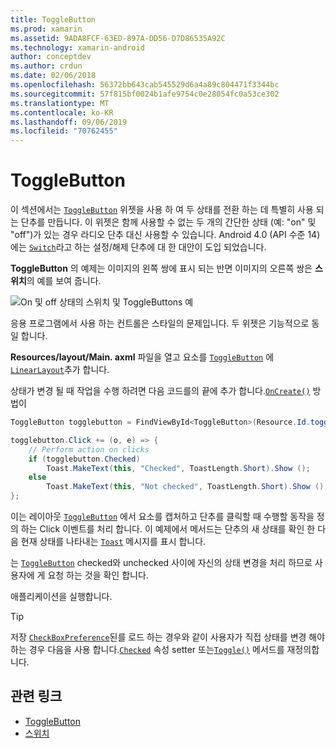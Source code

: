 ```yaml
---
title: ToggleButton
ms.prod: xamarin
ms.assetid: 9ADA8FCF-63ED-897A-DD56-D7D86535A92C
ms.technology: xamarin-android
author: conceptdev
ms.author: crdun
ms.date: 02/06/2018
ms.openlocfilehash: 56372bb643cab545529d6a4a89c804471f3344bc
ms.sourcegitcommit: 57f815bf0024b1afe9754c0e28054fc0a53ce302
ms.translationtype: MT
ms.contentlocale: ko-KR
ms.lasthandoff: 09/06/2019
ms.locfileid: "70762455"
---
```

# <a name="togglebutton"></a>ToggleButton

이 섹션에서는 [`ToggleButton`](xref:Android.Widget.ToggleButton) 위젯을 사용 하 여 두 상태를 전환 하는 데 특별히 사용 되는 단추를 만듭니다. 이 위젯은 함께 사용할 수 없는 두 개의 간단한 상태 (예: "on" 및 "off")가 있는 경우 라디오 단추 대신 사용할 수 있습니다. Android 4.0 (API 수준 14)에는 [`Switch`](xref:Android.Widget.Switch)라고 하는 설정/해제 단추에 대 한 대안이 도입 되었습니다.

**ToggleButton** 의 예제는 이미지의 왼쪽 쌍에 표시 되는 반면 이미지의 오른쪽 쌍은 **스위치**의 예를 보여 줍니다.

![On 및 off 상태의 스위치 및 ToggleButtons 예](toggle-button-images/togglebutton-switch.png)  

응용 프로그램에서 사용 하는 컨트롤은 스타일의 문제입니다. 두 위젯은 기능적으로 동일 합니다.

**Resources/layout/Main. axml** 파일을 열고 요소를 [`ToggleButton`](xref:Android.Widget.ToggleButton) 에 [`LinearLayout`](xref:Android.Widget.LinearLayout)추가 합니다.

상태가 변경 될 때 작업을 수행 하려면 다음 코드를의 끝에 추가 합니다.[`OnCreate()`](xref:Android.App.Activity.OnCreate*)
방법이

```csharp
ToggleButton togglebutton = FindViewById<ToggleButton>(Resource.Id.togglebutton);

togglebutton.Click += (o, e) => {
    // Perform action on clicks
    if (togglebutton.Checked)
        Toast.MakeText(this, "Checked", ToastLength.Short).Show ();
    else
        Toast.MakeText(this, "Not checked", ToastLength.Short).Show ();
};
```

이는 레이아웃 [`ToggleButton`](xref:Android.Widget.ToggleButton) 에서 요소를 캡처하고 단추를 클릭할 때 수행할 동작을 정의 하는 Click 이벤트를 처리 합니다. 이 예제에서 메서드는 단추의 새 상태를 확인 한 다음 현재 상태를 나타내는 [`Toast`](xref:Android.Widget.Toast) 메시지를 표시 합니다.

는 [`ToggleButton`](xref:Android.Widget.ToggleButton) checked와 unchecked 사이에 자신의 상태 변경을 처리 하므로 사용자에 게 요청 하는 것을 확인 합니다.

애플리케이션을 실행합니다.

> [!TIP]
> 저장 [`CheckBoxPreference`](xref:Android.Preferences.CheckBoxPreference)된를 로드 하는 경우와 같이 사용자가 직접 상태를 변경 해야 하는 경우 다음을 사용 합니다.[`Checked`](xref:Android.Widget.CompoundButton.Checked)
> 속성 setter 또는[`Toggle()`](xref:Android.Widget.CompoundButton.Toggle)
> 메서드를 재정의합니다.

## <a name="related-links"></a>관련 링크

- [ToggleButton](https://developer.android.com/reference/android/widget/ToggleButton.html)
- [스위치](https://developer.android.com/reference/android/widget/Switch.html)
